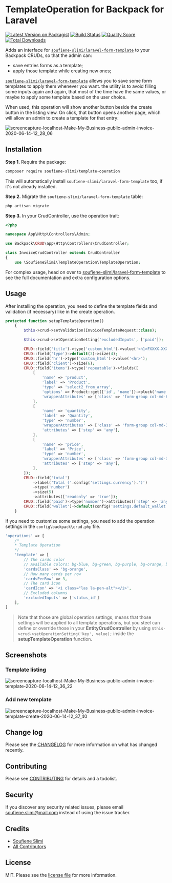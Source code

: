 # TemplateOperation for Backpack for Laravel

[![Latest Version on Packagist][ico-version]][link-version]
[![Build Status][ico-build]][link-build]
[![Quality Score][ico-quality]][link-quality]
[![Total Downloads][ico-downloads]][link-downloads]

Adds an interface for [```soufiene-slimi/laravel-form-template```](https://github.com/soufiene-slimi/laravel-form-template) to your Backpack CRUDs, so that the admin can:
- save entries forms as a template;
- apply those template while creating new ones;

[```soufiene-slimi/laravel-form-template```](https://github.com/soufiene-slimi/laravel-form-template) allows you to save some form templates to apply them whenever you want. the utility is to avoid filling some inputs again and again, that most of the time have the same values, or maybe to apply some template based on the user choice.

When used, this operation will show another button beside the create button in the listing view. On click, that button opens another page, which will allow an admin to create a template for that entry:

![screencapture-localhost-Make-My-Business-public-admin-invoice-2020-06-14-12_28_06](https://user-images.githubusercontent.com/10948245/84592054-9b983080-ae3a-11ea-9475-84b523164a69.png)

## Installation

**Step 1.** Require the package:

``` bash
composer require soufiene-slimi/template-operation
```

This will automatically install ```soufiene-slimi/laravel-form-template``` too, if it's not already installed.

**Step 2.** Migrate the ```soufiene-slimi/laravel-form-template``` table:

``` bash
php artisan migrate
```

**Step 3.** In your CrudController, use the operation trait:
```php
<?php

namespace App\Http\Controllers\Admin;

use Backpack\CRUD\app\Http\Controllers\CrudController;

class InvoiceCrudController extends CrudController
{
    use \SoufieneSlimi\TemplateOperation\TemplateOperation;
```

For complex usage, head on over to [soufiene-slimi/laravel-form-template](https://github.com/soufiene-slimi/laravel-form-template) to see the full documentation and extra configuration options.
## Usage

After installing the operation, you need to define the template fields and validation (if necessary) like in the create operation.

```php
protected function setupTemplateOperation()
    {
        $this->crud->setValidation(InvoiceTemplateRequest::class);

        $this->crud->setOperationSetting('excludedInputs', ['paid']);

        CRUD::field('title')->type('custom_html')->value('<h1>FXXXX-XXXXXX</h1>')->size(8);
        CRUD::field('type')->default(3)->size(4);
        CRUD::field('hr')->type('custom_html')->value('<hr>');
        CRUD::field('client')->size(6);
        CRUD::field('items')->type('repeatable')->fields([
            [
                'name' => 'product',
                'label' => 'Product',
                'type' => 'select2_from_array',
                'options' => Product::get(['id', 'name'])->pluck('name', 'id')->toArray(),
                'wrapperAttributes' => ['class' => 'form-group col-md-6'],
            ],
            [
                'name' => 'quantity',
                'label' => 'Quantity',
                'type' => 'number',
                'wrapperAttributes' => ['class' => 'form-group col-md-3'],
                'attributes' => ['step' => 'any'],
            ],
            [
                'name' => 'price',
                'label' => 'Price',
                'type' => 'number',
                'wrapperAttributes' => ['class' => 'form-group col-md-3'],
                'attributes' => ['step' => 'any'],
            ],
        ]);
        CRUD::field('total')
            ->label('Total ('.config('settings.currency').')')
            ->type('number')
            ->size(5)
            ->attributes(['readonly' => 'true']);
        CRUD::field('paid')->type('number')->attributes(['step' => 'any'])->size(5);
        CRUD::field('wallet')->default(config('settings.default_wallet'))->size(2);
    }
```

If you need to customize some settings, you need to add the operation settings in the ```config\backpack\crud.php``` file.

```php
'operations' => [
    /*
    * Template Operation
    */
    'template' => [
        // The cards color
        // Available colors: bg-blue, bg-green, bg-purple, bg-orange, bg-red
        'cardsClass' => 'bg-orange',
        // How many cards per row
        'cardsPerRow' => 3,
        // The card icon
        'cardIcon' => '<i class="las la-pen-alt"></i>',
        // Excluded columns
        'excludedInputs' => ['status_id']
    ],
]
```

> Note that those are global operation settings, means that those settings will be applied to all template operations, but you steel can define or override those in your **EntityCrudController** by using ```$this->crud->setOperationSetting('key', value);``` inside the **setupTemplateOperation** function.

## Screenshots
### Template listing
![screencapture-localhost-Make-My-Business-public-admin-invoice-template-2020-06-14-12_36_22](https://user-images.githubusercontent.com/10948245/84592183-ac957180-ae3b-11ea-977e-cceb085ae157.png)

### Add new template
![screencapture-localhost-Make-My-Business-public-admin-invoice-template-create-2020-06-14-12_37_40](https://user-images.githubusercontent.com/10948245/84592220-dc447980-ae3b-11ea-9115-6f7ba185366b.png)

## Change log

Please see the [CHANGELOG](CHANGELOG.md) for more information on what has changed recently.

## Contributing

Please see [CONTRIBUTING](CONTRIBUTING.md) for details and a todolist.

## Security

If you discover any security related issues, please email soufiene.slimi@mail.com instead of using the issue tracker.

## Credits

- [Soufiene Slimi][link-author]
- [All Contributors][link-contributors]

## License

MIT. Please see the [license file](LICENSE.md) for more information.

[ico-version]: https://img.shields.io/packagist/v/soufiene-slimi/template-operation.svg
[ico-build]: https://scrutinizer-ci.com/g/soufiene-slimi/template-operation/badges/build.png?b=master
[ico-quality]: https://img.shields.io/scrutinizer/g/soufiene-slimi/template-operation.svg
[ico-downloads]: https://img.shields.io/packagist/dt/soufiene-slimi/template-operation.svg

[link-version]: https://packagist.org/packages/soufiene-slimi/template-operation
[link-build]: https://scrutinizer-ci.com/g/soufiene-slimi/template-operation/build-status/master
[link-quality]: https://scrutinizer-ci.com/g/soufiene-slimi/template-operation
[link-downloads]: https://packagist.org/packages/soufiene-slimi/template-operation

[link-author]: https://github.com/soufiene-slimi
[link-contributors]: ../../contributors
